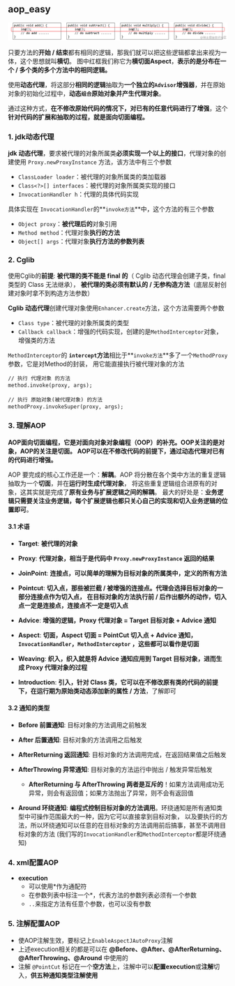 ## aop_easy

![img.png](images/aop_easy/img.png)

只要方法的**开始 / 结束**都有相同的逻辑，那我们就可以把这些逻辑都拿出来视为一体，这个思想就叫**横切**。
图中红框我们称它为**横切面Aspect**，**表示的是分布在一个 / 多个类的多个方法中的相同逻辑。**

使用**动态代理**，将这部分**相同的逻辑**抽取为**一个独立的`Advisor`增强器**，并在原始对象的初始化过程中，**动态`组合`原始对象并产生代理对象**。

通过这种方式，**在不修改原始代码的情况下，对已有的任意代码进行了增强**，这个**针对代码的扩展和抽取的过程，就是面向切面编程。**

### 1. jdk动态代理

**jdk 动态代理**，要求被代理的对象所属类**必须实现一个以上的接口**，代理对象的创建使用 `Proxy.newProxyInstance` 方法，该方法中有三个参数

- `ClassLoader loader`：被代理的对象所属类的类加载器
- `Class<?>[] interfaces`：被代理的对象所属类实现的接口
- `InvocationHandler h`：代理的具体代码实现

具体实现在 `InvocationHandler`的**`invoke方法`**中，这个方法的有三个参数

- `Object proxy`：**被代理后的**对象引用
- `Method method`：代理对象**执行的方法**
- `Object[] args`：代理对象**执行方法的参数列表**

### 2. Cglib

使用Cglib的**前提**: **被代理的类不能是 final 的**（ Cglib 动态代理会创建子类，final 类型的 Class 无法继承），
**被代理的类必须有默认的 / 无参构造方法**（底层反射创建对象时拿不到构造方法参数）

**Cglib 动态代理**创建代理对象使用`Enhancer.create`方法，这个方法需要两个参数

- `Class type`：被代理的对象所属类的类型
- `Callback callback`：增强的代码实现，创建的是`MethodInterceptor`对象，增强类的方法

`MethodInterceptor`的 **`intercept`方法**相比于**`invoke方法`**多了一个`MethodProxy`参数，它是对Method的封装，
用它能直接执行被代理对象的方法

```
// 执行 代理对象 的方法
method.invoke(proxy, args);

// 执行 原始对象(被代理对象) 的方法
methodProxy.invokeSuper(proxy, args);
```

### 3. 理解AOP

**AOP面向切面编程，它是对面向对象对象编程（OOP）的补充。OOP关注的是对象，AOP的关注是切面。
AOP可以在不修改代码的前提下，通过动态代理对已有的代码进行增强。**

AOP 要完成的核心工作还是一个：**解耦**。AOP 将分散在各个类中方法的重复逻辑抽取为一个**切面**，并在**运行时生成代理对象**，
将这些重复逻辑组合进原有的对象，这其实就是完成了**原有业务与扩展逻辑之间的解耦**。
最大的好处是：**业务逻辑只需要关注业务逻辑，每个扩展逻辑也都只关心自己的实现和切入业务逻辑的位置即可**。

#### 3.1 术语

- **Target**: **被代理的对象**
- **Proxy**: **代理对象，相当于是代码中 `Proxy.newProxyInstance` 返回的结果**
- **JoinPoint**: **连接点，可以简单的理解为目标对象的所属类中，定义的所有方法**
- **Pointcut**: **切入点，那些被拦截 / 被增强的连接点。代理会选择目标对象的一部分连接点作为切入点，
  在目标对象的方法执行前 / 后作出额外的动作，切入点一定是连接点，连接点不一定是切入点**
  
- **Advice**: **增强的逻辑，Proxy 代理对象 = Target 目标对象 + Advice 通知**
- **Aspect**: **切面，Aspect 切面 = PointCut 切入点 + Advice 通知，`InvocationHandler`，`MethodInterceptor` ，这些都可以看作是切面**
- **Weaving**: **织入，织入就是将 Advice 通知应用到 Target 目标对象，进而生成 Proxy 代理对象的过程**
- **Introduction**: **引入，针对 Class 类，它可以在不修改原有类的代码的前提下，在运行期为原始类动态添加新的属性 / 方法**，了解即可

#### 3.2 通知的类型

- **Before 前置通知**: 目标对象的方法调用之前触发
- **After 后置通知**: 目标对象的方法调用之后触发
- **AfterReturning 返回通知**: 目标对象的方法调用完成，在返回结果值之后触发
- **AfterThrowing 异常通知**: 目标对象的方法运行中抛出 / 触发异常后触发 
   - **AfterReturning 与 AfterThrowing 两者是互斥的**！如果方法调用成功无异常，则会有返回值；如果方法抛出了异常，则不会有返回值
    
- **Around 环绕通知**: **编程式控制目标对象的方法调用**。环绕通知是所有通知类型中可操作范围最大的一种，因为它可以直接拿到目标对象，
  以及要执行的方法，所以环绕通知可以任意的在目标对象的方法调用前后搞事，甚至不调用目标对象的方法
  (我们写的`InvocationHandler`和`MethodInterceptor`都是环绕通知)
  
### 4. xml配置AOP

- **execution**
   - 可以使用*作为通配符
   - 在参数列表中标注一个*，代表方法的参数列表必须有一个参数
   - `..`来指定方法有任意个参数，也可以没有参数

### 5. 注解配置AOP

- 使AOP注解生效，要标记上`EnableAspectJAutoProxy`注解
- 上述execution相关的都是可以在 **@Before、@After、@AfterReturning、@AfterThrowing、@Around** 中使用的
- 注解 `@PointCut` 标记在一个**空方法**上，注解中可以**配置execution**或**注解**切入，**供五种通知类型注解使用**